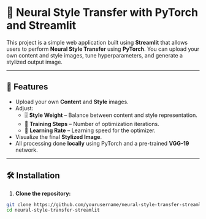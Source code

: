 # 🎨 Neural Style Transfer with PyTorch and Streamlit

This project is a simple web application built using **Streamlit** that allows users to perform **Neural Style Transfer** using **PyTorch**. You can upload your own content and style images, tune hyperparameters, and generate a stylized output image.

---

## 📌 Features

- Upload your own **Content** and **Style** images.
- Adjust:
  - 🎚️ **Style Weight** – Balance between content and style representation.
  - 🔁 **Training Steps** – Number of optimization iterations.
  - 🚀 **Learning Rate** – Learning speed for the optimizer.
- Visualize the final **Stylized Image**.
- All processing done **locally** using PyTorch and a pre-trained **VGG-19** network.

---

## 🛠️ Installation

1. **Clone the repository:**

```bash
git clone https://github.com/yourusername/neural-style-transfer-streamlit.git
cd neural-style-transfer-streamlit
